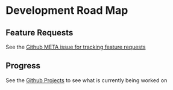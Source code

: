 # Development Road Map

## Feature Requests
See the [Github META issue for tracking feature requests](https://github.com/aindoria/cena/issues/122)

## Progress 
See the [Github Projects](https://github.com/aindoria/cena/projects) to see what is currently being worked on